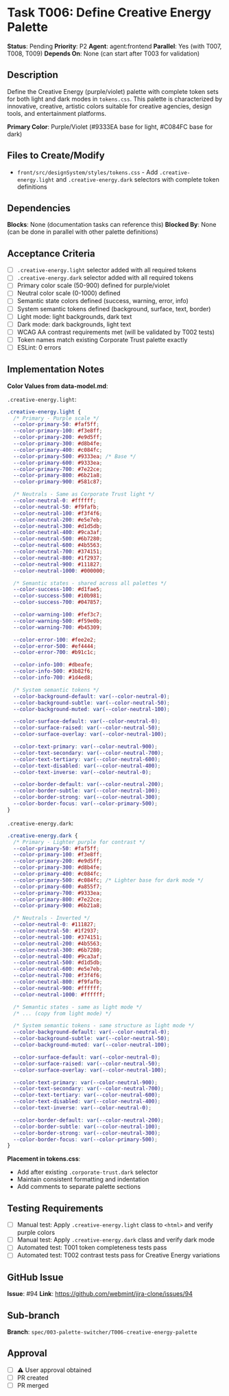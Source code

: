 # Task T006: Define Creative Energy Palette

**Status**: Pending
**Priority**: P2
**Agent**: agent:frontend
**Parallel**: Yes (with T007, T008, T009)
**Depends On**: None (can start after T003 for validation)

## Description

Define the Creative Energy (purple/violet) palette with complete token sets for both light and dark modes in `tokens.css`. This palette is characterized by innovative, creative, artistic colors suitable for creative agencies, design tools, and entertainment platforms.

**Primary Color**: Purple/Violet (#9333EA base for light, #C084FC base for dark)

## Files to Create/Modify

- `front/src/designSystem/styles/tokens.css` - Add `.creative-energy.light` and `.creative-energy.dark` selectors with complete token definitions

## Dependencies

**Blocks**: None (documentation tasks can reference this)
**Blocked By**: None (can be done in parallel with other palette definitions)

## Acceptance Criteria

- [ ] `.creative-energy.light` selector added with all required tokens
- [ ] `.creative-energy.dark` selector added with all required tokens
- [ ] Primary color scale (50-900) defined for purple/violet
- [ ] Neutral color scale (0-1000) defined
- [ ] Semantic state colors defined (success, warning, error, info)
- [ ] System semantic tokens defined (background, surface, text, border)
- [ ] Light mode: light backgrounds, dark text
- [ ] Dark mode: dark backgrounds, light text
- [ ] WCAG AA contrast requirements met (will be validated by T002 tests)
- [ ] Token names match existing Corporate Trust palette exactly
- [ ] ESLint: 0 errors

## Implementation Notes

**Color Values from data-model.md**:

`.creative-energy.light`:

```css
.creative-energy.light {
  /* Primary - Purple scale */
  --color-primary-50: #faf5ff;
  --color-primary-100: #f3e8ff;
  --color-primary-200: #e9d5ff;
  --color-primary-300: #d8b4fe;
  --color-primary-400: #c084fc;
  --color-primary-500: #9333ea; /* Base */
  --color-primary-600: #9333ea;
  --color-primary-700: #7e22ce;
  --color-primary-800: #6b21a8;
  --color-primary-900: #581c87;

  /* Neutrals - Same as Corporate Trust light */
  --color-neutral-0: #ffffff;
  --color-neutral-50: #f9fafb;
  --color-neutral-100: #f3f4f6;
  --color-neutral-200: #e5e7eb;
  --color-neutral-300: #d1d5db;
  --color-neutral-400: #9ca3af;
  --color-neutral-500: #6b7280;
  --color-neutral-600: #4b5563;
  --color-neutral-700: #374151;
  --color-neutral-800: #1f2937;
  --color-neutral-900: #111827;
  --color-neutral-1000: #000000;

  /* Semantic states - shared across all palettes */
  --color-success-100: #d1fae5;
  --color-success-500: #10b981;
  --color-success-700: #047857;

  --color-warning-100: #fef3c7;
  --color-warning-500: #f59e0b;
  --color-warning-700: #b45309;

  --color-error-100: #fee2e2;
  --color-error-500: #ef4444;
  --color-error-700: #b91c1c;

  --color-info-100: #dbeafe;
  --color-info-500: #3b82f6;
  --color-info-700: #1d4ed8;

  /* System semantic tokens */
  --color-background-default: var(--color-neutral-0);
  --color-background-subtle: var(--color-neutral-50);
  --color-background-muted: var(--color-neutral-100);

  --color-surface-default: var(--color-neutral-0);
  --color-surface-raised: var(--color-neutral-50);
  --color-surface-overlay: var(--color-neutral-100);

  --color-text-primary: var(--color-neutral-900);
  --color-text-secondary: var(--color-neutral-700);
  --color-text-tertiary: var(--color-neutral-600);
  --color-text-disabled: var(--color-neutral-400);
  --color-text-inverse: var(--color-neutral-0);

  --color-border-default: var(--color-neutral-200);
  --color-border-subtle: var(--color-neutral-100);
  --color-border-strong: var(--color-neutral-300);
  --color-border-focus: var(--color-primary-500);
}
```

`.creative-energy.dark`:

```css
.creative-energy.dark {
  /* Primary - Lighter purple for contrast */
  --color-primary-50: #faf5ff;
  --color-primary-100: #f3e8ff;
  --color-primary-200: #e9d5ff;
  --color-primary-300: #d8b4fe;
  --color-primary-400: #c084fc;
  --color-primary-500: #c084fc; /* Lighter base for dark mode */
  --color-primary-600: #a855f7;
  --color-primary-700: #9333ea;
  --color-primary-800: #7e22ce;
  --color-primary-900: #6b21a8;

  /* Neutrals - Inverted */
  --color-neutral-0: #111827;
  --color-neutral-50: #1f2937;
  --color-neutral-100: #374151;
  --color-neutral-200: #4b5563;
  --color-neutral-300: #6b7280;
  --color-neutral-400: #9ca3af;
  --color-neutral-500: #d1d5db;
  --color-neutral-600: #e5e7eb;
  --color-neutral-700: #f3f4f6;
  --color-neutral-800: #f9fafb;
  --color-neutral-900: #ffffff;
  --color-neutral-1000: #ffffff;

  /* Semantic states - same as light mode */
  /* ... (copy from light mode) */

  /* System semantic tokens - same structure as light mode */
  --color-background-default: var(--color-neutral-0);
  --color-background-subtle: var(--color-neutral-50);
  --color-background-muted: var(--color-neutral-100);

  --color-surface-default: var(--color-neutral-0);
  --color-surface-raised: var(--color-neutral-50);
  --color-surface-overlay: var(--color-neutral-100);

  --color-text-primary: var(--color-neutral-900);
  --color-text-secondary: var(--color-neutral-700);
  --color-text-tertiary: var(--color-neutral-600);
  --color-text-disabled: var(--color-neutral-400);
  --color-text-inverse: var(--color-neutral-0);

  --color-border-default: var(--color-neutral-200);
  --color-border-subtle: var(--color-neutral-100);
  --color-border-strong: var(--color-neutral-300);
  --color-border-focus: var(--color-primary-500);
}
```

**Placement in tokens.css**:

- Add after existing `.corporate-trust.dark` selector
- Maintain consistent formatting and indentation
- Add comments to separate palette sections

## Testing Requirements

- [ ] Manual test: Apply `.creative-energy.light` class to `<html>` and verify purple colors
- [ ] Manual test: Apply `.creative-energy.dark` class and verify dark mode
- [ ] Automated test: T001 token completeness tests pass
- [ ] Automated test: T002 contrast tests pass for Creative Energy variations

## GitHub Issue

**Issue**: #94
**Link**: https://github.com/webmint/jira-clone/issues/94

## Sub-branch

**Branch**: `spec/003-palette-switcher/T006-creative-energy-palette`

## Approval

- [ ] ⚠️ User approval obtained
- [ ] PR created
- [ ] PR merged
